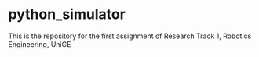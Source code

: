 # python_simulator
This is the repository for the first assignment of Research Track 1, Robotics Engineering, UniGE
